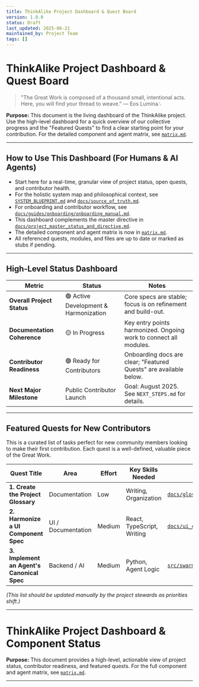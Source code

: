 ```yaml
---
title: ThinkAlike Project Dashboard & Quest Board
version: 1.0.0
status: Draft
last_updated: 2025-06-21
maintained_by: Project Team
tags: []
---
```


# ThinkAlike Project Dashboard & Quest Board

> "The Great Work is composed of a thousand small, intentional acts. Here, you will find your thread to weave." — Eos Lumina∴

**Purpose:** This document is the living dashboard of the ThinkAlike project. Use the high-level dashboard for a quick overview of our collective progress and the "Featured Quests" to find a clear starting point for your contribution. For the detailed component and agent matrix, see [`matrix.md`](./matrix.md).

---

## How to Use This Dashboard (For Humans & AI Agents)
- Start here for a real-time, granular view of project status, open quests, and contributor health.
- For the holistic system map and philosophical context, see [`SYSTEM_BLUEPRINT.md`](../../SYSTEM_BLUEPRINT.md) and [`docs/source_of_truth.md`](../source_of_truth.md).
- For onboarding and contributor workflow, see [`docs/guides/onboarding/onboarding_manual.md`](../guides/onboarding/onboarding_manual.md).
- This dashboard complements the master directive in [`docs/project_master_status_and_directive.md`](../project_master_status_and_directive.md).
- The detailed component and agent matrix is now in [`matrix.md`](./matrix.md).
- All referenced quests, modules, and files are up to date or marked as stubs if pending.

---

## High-Level Status Dashboard

| Metric                      | Status                                      | Notes                                                               |
| --------------------------- | ------------------------------------------- | ------------------------------------------------------------------- |
| **Overall Project Status**  | 🟢 Active Development & Harmonization     | Core specs are stable; focus is on refinement and build-out.        |
| **Documentation Coherence** | 🟡 In Progress                            | Key entry points harmonized. Ongoing work to connect all modules.   |
| **Contributor Readiness**   | 🟢 Ready for Contributors                 | Onboarding docs are clear; "Featured Quests" are available below.   |
| **Next Major Milestone**    | Public Contributor Launch                 | Goal: August 2025. See `NEXT_STEPS.md` for details.                 |

---

## Featured Quests for New Contributors

This is a curated list of tasks perfect for new community members looking to make their first contribution. Each quest is a well-defined, valuable piece of the Great Work.

| Quest Title                                     | Area                 | Effort | Key Skills Needed           | Link to Details                                                                    |
| ----------------------------------------------- | -------------------- | ------ | --------------------------- | ---------------------------------------------------------------------------------- |
| **1. Create the Project Glossary**              | Documentation        | Low    | Writing, Organization       | [`docs/glossary.md`](../glossary.md)                                               |
| **2. Harmonize a UI Component Spec**            | UI / Documentation   | Medium | React, TypeScript, Writing  | [`docs/ui_components/README.md`](../ui_components/README.md)                       |
| **3. Implement an Agent's Canonical Spec**      | Backend / AI         | Medium | Python, Agent Logic         | [`src/swarm/unaligned/migration/unaligned_agents_migration_todo.md`](../src/swarm/unaligned/migration/unaligned_agents_migration_todo.md) |

*(This list should be updated manually by the project stewards as priorities shift.)*

---

# ThinkAlike Project Dashboard & Component Status

**Purpose:** This document provides a high-level, actionable view of project status, contributor readiness, and featured quests. For the full component and agent matrix, see [`matrix.md`](./matrix.md).

---

<!-- All detailed component and agent matrix tables have been moved to matrix.md. This file is now solely for project status, dashboard, and contributor information. -->
